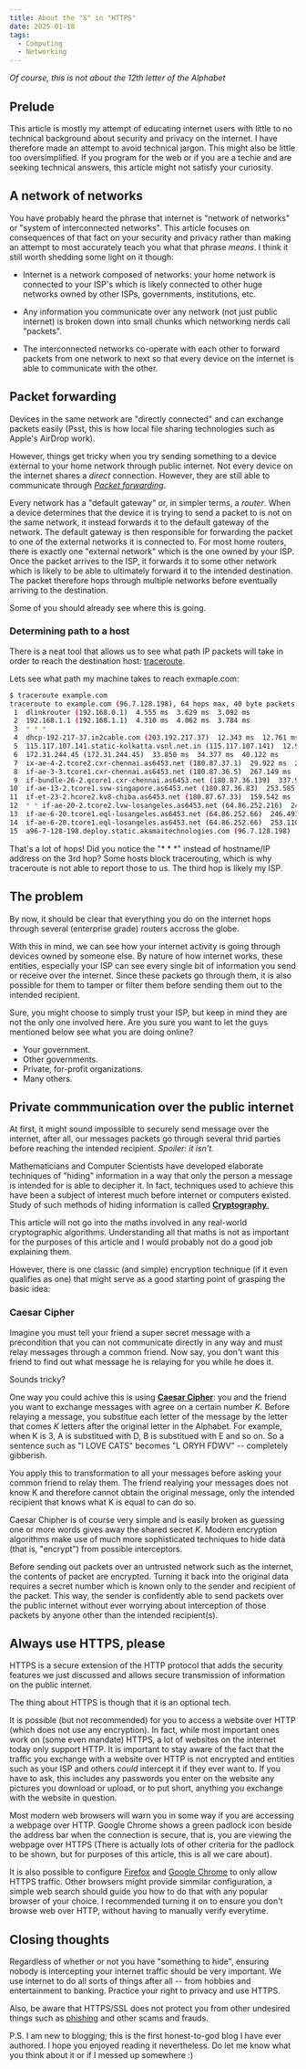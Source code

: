 ```yaml
---
title: About the "S" in "HTTPS"
date: 2025-01-18
tags:
  - Computing
  - Networking
---
```


_Of course, this is not about the 12th letter of the Alphabet_

## Prelude

This article is mostly my attempt of educating internet users with little to no
technical background about security and privacy on the internet. I have therefore
made an attempt to avoid technical jargon. This might also be little too
oversimplified. If you program for the web or if you are a techie and are seeking
technical answers, this article might not satisfy your curiosity.

## A network of networks

You have probably heard the phrase that internet is "network of networks" or "system
of interconnected networks". This article focuses on consequences of that fact on
your security and privacy rather than making an attempt to most accurately teach you
what that phrase _means_. I think it still worth shedding some light on it though:

- Internet is a network composed of networks: your home network is connected to your
  ISP's which is likely connected to other huge networks owned by other ISPs,
  governments, institutions, etc.

- Any information you communicate over any network (not just public internet) is
  broken down into small chunks which networking nerds call "packets".

- The interconnected networks co-operate with each other to forward packets from one
  network to next so that every device on the internet is able to communicate with the
  other.

## Packet forwarding

Devices in the same network are "directly connected" and can exchange packets easily
(Psst, this is how local file sharing technologies such as Apple's AirDrop work).

However, things get tricky when you try sending something to a device external to
your home network through public internet. Not every device on the internet shares
a _direct_ connection. However, they are still able to communicate through [_Packet
forwarding_](https://en.wikipedia.org/wiki/Packet_forwarding).

Every network has a "default gateway" or, in simpler terms, a _router_. When a device
determines that the device it is trying to send a packet to is not on the same
network, it instead forwards it to the default gateway of the network. The default
gateway is then responsible for forwarding the packet to one of the external networks
it is connected to. For most home routers, there is exactly one "external network"
which is the one owned by your ISP. Once the packet arrives to the ISP, it forwards
it to some other network which is likely to be able to ultimately forward it to the
intended destination. The packet therefore hops through multiple networks before
eventually arriving to the destination.

Some of you should already see where this is going.

### Determining path to a host

There is a neat tool that allows us to see what path IP packets will take in order
to reach the destination host:
[traceroute](https://www.man7.org/linux/man-pages/man8/traceroute.8.html).

Lets see what path my machine takes to reach exmaple.com:

```bash
$ traceroute example.com
traceroute to example.com (96.7.128.198), 64 hops max, 40 byte packets
 1  dlinkrouter (192.168.0.1)  4.555 ms  3.629 ms  3.092 ms
 2  192.168.1.1 (192.168.1.1)  4.310 ms  4.062 ms  3.784 ms
 3  * * *
 4  dhcp-192-217-37.in2cable.com (203.192.217.37)  12.343 ms  12.761 ms  12.677 ms
 5  115.117.107.141.static-kolkatta.vsnl.net.in (115.117.107.141)  12.914 ms  12.643 ms  12.784 ms
 6  172.31.244.45 (172.31.244.45)  33.850 ms  34.377 ms  40.122 ms
 7  ix-ae-4-2.tcore2.cxr-chennai.as6453.net (180.87.37.1)  29.922 ms  29.828 ms  29.742 ms
 8  if-ae-3-3.tcore1.cxr-chennai.as6453.net (180.87.36.5)  267.149 ms  268.349 ms  267.468 ms
 9  if-bundle-26-2.qcore1.cxr-chennai.as6453.net (180.87.36.139)  337.977 ms  251.444 ms  252.929 ms
10  if-ae-13-2.tcore1.svw-singapore.as6453.net (180.87.36.83)  253.585 ms  250.924 ms  248.135 ms
11  if-et-23-2.hcore2.kv8-chiba.as6453.net (180.87.67.33)  159.542 ms  150.110 ms  142.057 ms
12  * * if-ae-20-2.tcore2.lvw-losangeles.as6453.net (64.86.252.216)  247.013 ms
13  if-ae-6-20.tcore1.eql-losangeles.as6453.net (64.86.252.66)  246.493 ms *  247.623 ms
14  if-ae-6-20.tcore1.eql-losangeles.as6453.net (64.86.252.66)  253.110 ms  259.297 ms  265.754 ms
15  a96-7-128-198.deploy.static.akamaitechnologies.com (96.7.128.198)  250.428 ms  245.797 ms  264.369 ms
```

That's a lot of hops! Did you notice the "\* \* \*" instead of hostname/IP address on
the 3rd hop? Some hosts block tracerouting, which is why traceroute is not able to
report those to us. The third hop is likely my ISP.

## The problem

By now, it should be clear that everything you do on the internet hops through
several (enterprise grade) routers accross the globe.

With this in mind, we can see how your internet activity is going through devices
owned by someone else. By nature of how internet works, these entities, especially
your ISP can see every single bit of information you send or receive over the
internet. Since these packets go through them, it is also possible for them to tamper
or filter them before sending them out to the intended recipient.

Sure, you might choose to simply trust your ISP, but keep in mind they are not the
only one involved here. Are you sure you want to let the guys mentioned below see
what you are doing online?

- Your government.
- Other governments.
- Private, for-profit organizations.
- Many others.

## Private commmunication over the public internet

At first, it might sound impossible to securely send message over the internet, after
all, our messages packets go through several thrid parties before reaching the
intended recipient. _Spoiler: it isn't._

Mathematicians and Computer Scientists have developed elaborate techniques of "hiding"
information in a way that only the person a message is intended for is able to
decipher it. In fact, techniques used to achieve this have been a subject of interest
much before internet or computers existed. Study of such methods of hiding
information is called [**Cryptography**.](https://en.wikipedia.org/wiki/Cryptography)

This article will not go into the maths involved in any real-world cryptographic
algorithms. Understanding all that maths is not as important for the purposes of
this article and I would probably not do a good job explaining them.

However, there is one classic (and simple) encryption technique (if it even qualifies
as one) that might serve as a good starting point of grasping the basic idea:

### Caesar Cipher

Imagine you must tell your friend a super secret message with a precondition that
you can not communicate directly in any way and must relay messages through a common
friend. Now say, you don't want this friend to find out what message he is relaying
for you while he does it.

Sounds tricky?

One way you could achive this is using
[**Caesar Cipher**](https://en.wikipedia.org/wiki/Caesar_cipher): you and the friend
you want to exchange messages with agree on a certain number _K_. Before relaying a
message, you substitue each letter of the message by the letter that comes _K_ letters
after the original letter in the Alphabet. For example, when K is 3, A is substitued
with D, B is substitued with E and so on. So a sentence such as "I LOVE CATS" becomes
"L ORYH FDWV" -- completely gibberish.

You apply this to transformation to all your messages before asking your common
friend to relay them. The friend realying your messages does not know K and therefore
cannot obtain the original message, only the intended recipient that knows what K is
equal to can do so.

Caesar Chipher is of course very simple and is easily broken as guessing one or more
words gives away the shared secret _K_. Modern encryption algorithms make use of much
more sophisticated techniques to hide data (that is, "encrypt") from possible
interceptors.

Before sending out packets over an untrusted network such as the internet, the
contents of packet are encrypted. Turning it back into the original data requires a
secret number which is known only to the sender and recipient of the packet. This
way, the sender is confidently able to send packets over the public internet without
ever worrying about interception of those packets by anyone other than the intended
recipient(s).

## Always use HTTPS, please

HTTPS is a secure extension of the HTTP protocol that adds the security features we
just discussed and allows secure transmission of information on the public internet.

The thing about HTTPS is though that it is an optional tech.

It is possible (but not recommended) for you to access a website over HTTP (which
does not use any encryption). In fact, while most important ones work on (some even
mandate) HTTPS, a lot of websites on the internet today only support HTTP. It is
important to stay aware of the fact that the traffic you exchange with a website over
HTTP is not encrypted and entities such as your ISP and others _could_ intercept it
if they ever want to. If you have to ask, this includes any passwords you enter on
the website any pictures you download or upload, or to put short, anything you
exchange with the website in question.

Most modern web browsers will warn you in some way if you are accessing a webpage
over HTTP. Google Chrome shows a green padlock icon beside the address bar when the
connection is secure, that is, you are viewing the webpage over HTTPS (There is
actually lots of other criteria for the padlock to be shown, but for purposes of this
article, this is all we care about).

It is also possible to configure
[Firefox](https://support.mozilla.org/en-US/kb/https-only-prefs) and
[Google Chrome](https://support.google.com/chrome/answer/10468685?hl=en&co=GENIE.Platform%3DDesktop#zippy=%2Cturn-on-always-use-secure-connections)
to only allow HTTPS traffic. Other browsers might provide simmilar configuration,
a simple web search should guide you how to do that with any popular browser of your
choice. I recommended turning it on to ensure you don't browse web over HTTP, without
having to manually verify everytime.

## Closing thoughts

Regardless of whether or not you have "something to hide", ensuring nobody is
intercepting your internet traffic should be very important. We use internet to do
all sorts of things after all -- from hobbies and entertainment to banking. Practice
your right to privacy and use HTTPS.

Also, be aware that HTTPS/SSL does not protect you from other undesired things such
as [phishing](https://en.wikipedia.org/wiki/Phishing) and other scams and frauds.

P.S. I am new to blogging; this is the first honest-to-god blog I have ever authored.
I hope you enjoyed reading it nevertheless. Do let me know what you think about it or
if I messed up somewhere :)
